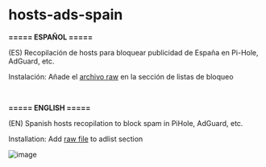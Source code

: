 # hosts-ads-spain

**===== ESPAÑOL =====**

(ES) Recopilación de hosts para bloquear publicidad de España en Pi-Hole, AdGuard, etc.

Instalación: Añade el [archivo raw](https://raw.githubusercontent.com/rafamerino/hosts-ads-spain/master/hosts-spain.txt) en la sección de listas de bloqueo

   
 
**===== ENGLISH =====**

(EN) Spanish hosts recopilation to block spam in PiHole, AdGuard, etc.

Installation: Add [raw file](https://raw.githubusercontent.com/rafamerino/hosts-ads-spain/master/hosts-spain.txt) to adlist section


![image](https://i.imgur.com/p39AUxj.png)
